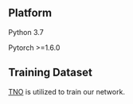 ## Platform
Python 3.7

Pytorch >=1.6.0

## Training Dataset

[TNO](https://ﬁgshare.com/articles/TN_Image_Fusion_Dataset/1008029) is utilized to train our network.

